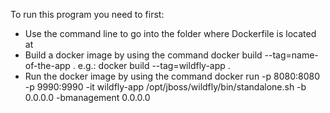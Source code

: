 To run this program you need to first:
- Use the command line to go into the folder where Dockerfile is located at
- Build a docker image by using the command docker build --tag=name-of-the-app . e.g.: docker build --tag=wildfly-app .
- Run the docker image by using the command docker run -p 8080:8080 -p 9990:9990 -it wildfly-app /opt/jboss/wildfly/bin/standalone.sh -b 0.0.0.0 -bmanagement 0.0.0.0
